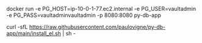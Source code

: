 docker run -e PG_HOST=ip-10-0-1-77.ec2.internal -e PG_USER=vaultadmin -e PG_PASS=vaultadminvaultadmin -p 8080:8080 py-db-app


curl -sfL https://raw.githubusercontent.com/paulovigne/py-db-app/main/install_el.sh | sh -